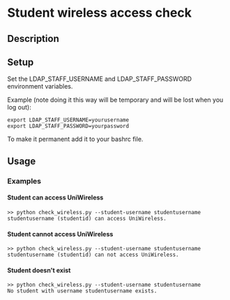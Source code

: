 # Student wireless access check
## Description


## Setup
Set the LDAP_STAFF_USERNAME and LDAP_STAFF_PASSWORD environment variables.

Example (note doing it this way will be temporary and will be lost when you log out):

```
export LDAP_STAFF_USERNAME=yourusername
export LDAP_STAFF_PASSWORD=yourpassword
```

To make it permanent add it to your bashrc file.

## Usage

### Examples
#### Student can access UniWireless

```
>> python check_wireless.py --student-username studentusername
studentusername (studentid) can access UniWireless.
```


#### Student cannot access UniWireless

```
>> python check_wireless.py --student-username studentusername
studentusername (studentid) can not access UniWireless.
```

#### Student doesn't exist

```
>> python check_wireless.py --student-username studentusername
No student with username studentusername exists.
```

